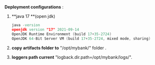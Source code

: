 **Deployment configurations** :

1. **java 17 **(open jdk)

   ```di
   java -version
   openjdk version "17" 2021-09-14
   OpenJDK Runtime Environment (build 17+35-2724)
   OpenJDK 64-Bit Server VM (build 17+35-2724, mixed mode, sharing)
   
   ```

2.  **copy artifacts folder to** "/opt/mybank/" folder .

3. **loggers path current** "logback.dir.path=/opt/mybank/logs/".